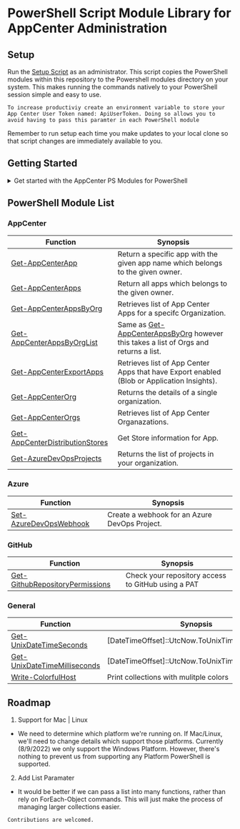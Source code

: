 # PowerShell Script Module Library for AppCenter Administration

## Setup
Run the [Setup Script](/Setup.ps1) as an administrator. This script copies the PowerShell modules within this repository to the Powershell modules directory on your system. This makes running the commands natively to your PowerShell session simple and easy to use. 

``` To increase productiviy create an environment variable to store your App Center User Token named: ApiUserToken. Doing so allows you to avoid having to pass this paramter in each PowerShell module ```

Remember to run setup each time you make updates to your local clone so that script changes are immediately available to you. 

## Getting Started
<details>
<summary>
    Get started with the AppCenter PS Modules for PowerShell
</summary>

### Populate Your Organizations
``` $orgs = Get-AppCenterOrgs ```

### Populate Your Apps
``` $apps = $orgs | ForEach-Object { Get-AppCenterApps -OrgName $_.name } ```

### Get Status of All Export Services
1. Populate a list of Apps with one ore more export services enabled

    ``` $exportApps = $apps | ForEach-Object { Get-AppCenterExportApps -OrgName $_.owner.name -AppName $_.name } ```

2. Show a complete list of Export Details

    ``` $exportApps.ExportDetails  ```

3. Examine only "BlobStorage" Export details

    ``` $exportApps | Where-Object { $_.ExportDetails.values.export_type -eq "BlobStorage" } ```

4. Exammine only "AppInsights" Export Details

    ``` $exportApps | Where-Object { $_.ExportDetails.values.export_type -eq "AppInsights" } ```

### Remove-AppCenterExport Service
``` Warning: This step will remove, not disable, the export service if it exists ```

1. Create a Temp variable from $exportApps

    ``` $sampleApp = $exportApps | Where-Object { $_.ExportDetails.values.export_type -eq "BlobStorage" } | Select-Object -First 1 ```

2. Remove the Export Services

    ``` $sampleApp.ExportDetails.Values | ForEach-Object { Remove-AppCenterExport -AppName $sampleApp.AppName -OrgName $sampleApp.Owner -Export_Config_Id $_.id} ```

3. Check the results of removal export operation

    ``` Get-AppCenterApp -OrgName "" -AppName "" ```

</details>

## PowerShell Module List

### AppCenter 
| Function | Synopsis |
|----------|----------|
|[Get-AppCenterApp](/Get-AppCenterApp.psm1) | Return a specific app with the given app name which belongs to the given owner. |
|[Get-AppCenterApps](/Get-AppCenterApps.psm1) | Return all apps which belongs to the given owner. |
|[Get-AppCenterAppsByOrg](/Get-AppCenterAppsByOrg.psm1) | Retrieves list of App Center Apps for a specifc Organization. |
|[Get-AppCenterAppsByOrgList](/Get-AppCenterAppsByOrg.psm1)| Same as [Get-AppCenterAppsByOrg](/Get-AppCenterAppsByOrg.psm1) however this takes a list of Orgs and returns a list.
|[Get-AppCenterExportApps](/Get-AppCenterExportApps.psm1) | Retrieves list of App Center Apps that have Export enabled (Blob or Application Insights). |
|[Get-AppCenterOrg](/Get-AppCenterOrg.psm1) | Returns the details of a single organization. |
|[Get-AppCenterOrgs](/Get-AppCenterOrgs.psm1) | Retrieves list of App Center Organazations. |
|[Get-AppCenterDistributionStores](/Get-AppCenterDistributionStores.psm1) | Get Store information for App. |
|[Get-AzureDevOpsProjects](/Get-AzureDevOpsProjects.psm1) | Returns the list of projects in your organization. |

### Azure

| Function | Synopsis |
|----------|----------|
|[Set-AzureDevOpsWebhook](/Set-AzureDevOpsWebhook.psm1) | Create a webhook for an Azure DevOps Project. |

### GitHub

| Function | Synopsis |
|----------|----------|
|[Get-GithubRepositoryPermissions](/Get-GithubRepositoryPermissions.psm1) | Check your repository access to GitHub using a PAT |

### General

| Function | Synopsis |
|----------|----------|
|[Get-UnixDateTimeSeconds](/Get-UnixDateTimeSeconds.psm1) | [DateTimeOffset]::UtcNow.ToUnixTimeSeconds()
|[Get-UnixDateTimeMilliseconds](/Get-UnixDateTimeSeconds.psm1) | [DateTimeOffset]::UtcNow.ToUnixTimeMilliseconds() |
|[Write-ColorfulHost](/Write-ColorfulHost.psm1) | Print collections with mulitple colors |


## Roadmap

1. Support for Mac | Linux
* We need to determine which platform we're running on. If Mac/Linux, we'll need to change details which support those platforms. Currently (8/9/2022) we only support the Windows Platform. However, there's nothing to prevent us from supporting any Platform PowerShell is supported. 

2. Add List Paramater
* It would be better if we can pass a list into many functions, rather than rely on ForEach-Object commands. This will just make the process of managing larger collections easier.

``` Contributions are welcomed. ```